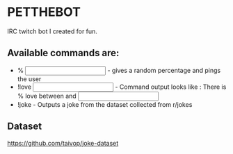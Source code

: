 # PETTHEBOT
IRC twitch bot I created for fun. 

## Available commands are:
* % <INPUT> - gives a random percentage and pings the user
* !love <INPUT> - Command output looks like : There is <PERCENTAGE>% love between <USER> and <INPUT>
* !joke -  Outputs a joke from the dataset collected from r/jokes
  
## Dataset
  https://github.com/taivop/joke-dataset
